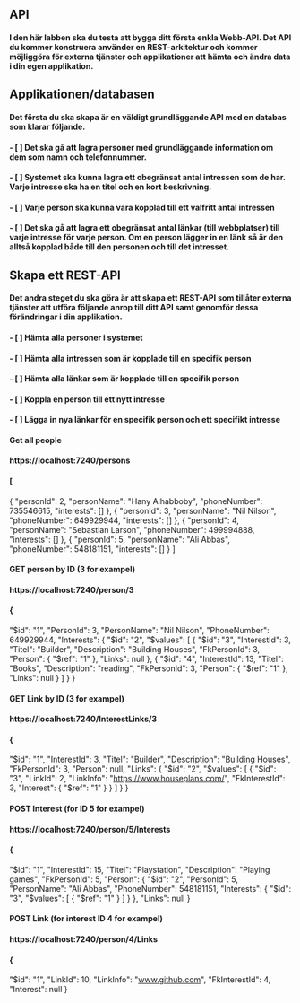 ## API

#### I den här labben ska du testa att bygga ditt första enkla Webb-API. Det API du kommer konstruera använder en REST-arkitektur och kommer möjliggöra för externa tjänster och applikationer att hämta och ändra data i din egen applikation.



## **Applikationen/databasen**

#### Det första du ska skapa är en väldigt grundläggande API med en databas som klarar följande.

#### - [ ]  Det ska gå att lagra personer med grundläggande information om dem som namn och telefonnummer.
#### - [ ]  Systemet ska kunna lagra ett obegränsat antal intressen som de har. Varje intresse ska ha en titel och en kort beskrivning.
#### - [ ]  Varje person ska kunna vara kopplad till ett valfritt antal intressen
#### - [ ]  Det ska gå att lagra ett obegränsat antal länkar (till webbplatser) till varje intresse för varje person. Om en person lägger in en länk så är den alltså kopplad både till den personen och till det intresset.


## **Skapa ett REST-API**

#### Det andra steget du ska göra är att skapa ett REST-API som tillåter externa tjänster att utföra följande anrop till ditt API samt genomför dessa förändringar i din applikation.

#### - [ ]  Hämta alla personer i systemet
#### - [ ]  Hämta alla intressen som är kopplade till en specifik person
#### - [ ]  Hämta alla länkar som är kopplade till en specifik person
#### - [ ]  Koppla en person till ett nytt intresse
#### - [ ]  Lägga in nya länkar för en specifik person och ett specifikt intresse



####  Get all people
#### https://localhost:7240/persons
#### [
  {
    "personId": 2,
    "personName": "Hany Alhabboby",
    "phoneNumber": 735546615,
    "interests": []
  },
  {
    "personId": 3,
    "personName": "Nil Nilson",
    "phoneNumber": 649929944,
    "interests": []
  },
  {
    "personId": 4,
    "personName": "Sebastian Larson",
    "phoneNumber": 499994888,
    "interests": []
  },
  {
    "personId": 5,
    "personName": "Ali Abbas",
    "phoneNumber": 548181151,
    "interests": []
  }
]
#### GET person by ID (3 for exampel)
#### https://localhost:7240/person/3

#### {
  "$id": "1",
  "PersonId": 3,
  "PersonName": "Nil Nilson",
  "PhoneNumber": 649929944,
  "Interests": {
    "$id": "2",
    "$values": [
      {
        "$id": "3",
        "InterestId": 3,
        "Titel": "Builder",
        "Description": "Building Houses",
        "FkPersonId": 3,
        "Person": {
          "$ref": "1"
        },
        "Links": null
      },
      {
        "$id": "4",
        "InterestId": 13,
        "Titel": "Books",
        "Description": "reading",
        "FkPersonId": 3,
        "Person": {
          "$ref": "1"
        },
        "Links": null
      }
    ]
  }
}

#### GET Link by ID (3 for exampel)
#### https://localhost:7240/InterestLinks/3

#### {
  "$id": "1",
  "InterestId": 3,
  "Titel": "Builder",
  "Description": "Building Houses",
  "FkPersonId": 3,
  "Person": null,
  "Links": {
    "$id": "2",
    "$values": [
      {
        "$id": "3",
        "LinkId": 2,
        "LinkInfo": "https://www.houseplans.com/",
        "FkInterestId": 3,
        "Interest": {
          "$ref": "1"
        }
      }
    ]
  }
}

#### POST Interest (for ID 5 for exampel)
#### https://localhost:7240/person/5/Interests

#### {
  "$id": "1",
  "InterestId": 15,
  "Titel": "Playstation",
  "Description": "Playing games",
  "FkPersonId": 5,
  "Person": {
    "$id": "2",
    "PersonId": 5,
    "PersonName": "Ali Abbas",
    "PhoneNumber": 548181151,
    "Interests": {
      "$id": "3",
      "$values": [
        {
          "$ref": "1"
        }
      ]
    }
  },
  "Links": null
}

#### POST Link (for interest ID 4 for exampel)
#### https://localhost:7240/person/4/Links

#### {
  "$id": "1",
  "LinkId": 10,
  "LinkInfo": "www.github.com",
  "FkInterestId": 4,
  "Interest": null
}
